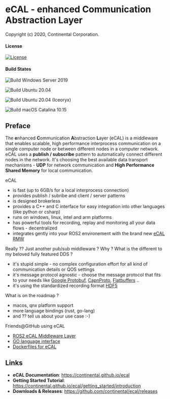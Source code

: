 
# eCAL - enhanced Communication Abstraction Layer

Copyright (c) 2020, Continental Corporation.

#### License

[![License](https://img.shields.io/github/license/continental/ecal.svg?style=flat)](LICENSE.txt)

#### Build States

![Build Windows Server 2019](https://github.com/continental/ecal/workflows/Build%20Windows%20Server%202019/badge.svg)

![Build Ubuntu 20.04](https://github.com/continental/ecal/workflows/Build%20Ubuntu%2020.04/badge.svg)

![Build Ubuntu 20.04 (Iceoryx)](https://github.com/continental/ecal/workflows/Build%20Ubuntu%2020.04%20(Iceoryx)/badge.svg)

![Build macOS Catalina 10.15](https://github.com/continental/ecal/workflows/Build%20macOS%20Catalina%2010.15/badge.svg)

## Preface

The **e**nhanced **C**ommunication **A**bstraction **L**ayer (eCAL) is a middleware that enables scalable, high performance interprocess communication on a single computer node or between different nodes in a computer network.
eCAL uses a **publish / subscribe** pattern to automatically connect different nodes in the network. It's choosing the best available data transport mechanisms - **UDP** for network communication and **High Performance Shared Memory** for local communication.

eCAL

* is fast (up to 6GB/s for a local interprocess connection)
* provides publish / subribe and client / server patterns
* is designed brokerless
* provides a C++ and C interface for easy integration into other languages (like python or csharp)
* runs on windows, linux, intel and arm platforms
* has powerful tools for recording, replay and monitoring all your data flows - decentralized
* integrates gently into your ROS2 environement with the brand new [eCAL RMW](https://github.com/continental/rmw_ecal)  

Really ?? Just another pub/sub middleware ? Why ? What is the different to my beloved fully featured DDS ?

* it's stupid simple - no complex configuration effort for all kind of communication details or QOS settings
* it's message protocol agnostic - choose the message protocol that fits to your needs like [Google Protobuf](https://developers.google.com/protocol-buffers), [CapnProto](https://capnproto.org/), [Flatbuffers](https://google.github.io/flatbuffers/) ..
* it's using the standardized recording format [HDF5](https://www.hdfgroup.org/solutions/hdf5/)

What is on the roadmap ?

* macos, qnx platform support
* more language bindings (rust, go-lang)
* and ?? tell us about your use case :-)

Friends@GitHub using eCAL

* [ROS2 eCAL Middleware Layer](https://www.hdfgroup.org/solutions/hdf5/)
* [GO language interface](https://github.com/Blutkoete/golang-ecal)
* [Dockerfiles for eCAL](https://github.com/Blutkoete/docker-ecal)

## Links

- **eCAL Documentation**: https://continental.github.io/ecal
- **Getting Started Tutorial**: https://continental.github.io/ecal/getting_started/introduction
- **Downloads & Releases**: https://github.com/continental/ecal/releases
